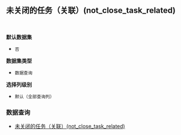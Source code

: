 ## 未关闭的任务（关联）(not_close_task_related) <!-- {docsify-ignore-all} -->



<br>
<p class="panel-title"><b>默认数据集</b></p>

* `否`

<p class="panel-title"><b>数据集类型</b></p>

* `数据查询`

<p class="panel-title"><b>选择列级别</b></p>

* `默认（全部查询列）`




### 数据查询
  * [未关闭的任务（关联）(not_close_task_related)](module/crm/task/query/not_close_task_related)
